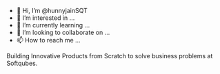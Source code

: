 - 👋 Hi, I’m @hunnyjainSQT
- 👀 I’m interested in ...
- 🌱 I’m currently learning ...
- 💞️ I’m looking to collaborate on ...
- 📫 How to reach me ...


Building Innovative Products from Scratch to solve business problems at Softqubes.

<!---
hunnyjainSQT/hunnyjainSQT is a ✨ special ✨ repository because its `README.md` (this file) appears on your GitHub profile.
You can click the Preview link to take a look at your changes.
--->
